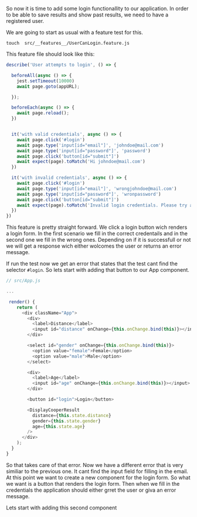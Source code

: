 So now it is time to add some login functionallity to our application. In order to be able to save results and show past results, we need to have a registered user.

We are going to start as usual with a feature test for this.

`touch  src/__features__/UserCanLogin.feature.js`

This feature file should look like this:

```js
describe('User attempts to login', () => {

  beforeAll(async () => {
    jest.setTimeout(10000)
    await page.goto(appURL);

  });

  beforeEach(async () => {
    await page.reload();
  })


  it('with valid credentials', async () => {
    await page.click('#login')
    await page.type('input[id="email"]', 'johndoe@mail.com')
    await page.type('input[id="password"]', 'password')
    await page.click('button[id="submit"]')
    await expect(page).toMatch('Hi johndoe@mail.com')
  })

  it('with invalid credentials', async () => {
    await page.click('#login')
    await page.type('input[id="email"]', 'wrongjohndoe@mail.com')
    await page.type('input[id="password"]', 'wronpassword')
    await page.click('button[id="submit"]')
    await expect(page).toMatch('Invalid login credentials. Please try again.')
  })
})

```

This feature is pretty straight forward. We click a login button wich renders a login form. In the first scenario we fill in the correct credentails and in the second one we fill in the wrong ones. Depending on if it is successfull or not we will get a response wich either wolcomes the user or returns an error message.

If run the test now we get an error that states that the test cant find the selector `#login`. So lets start with adding that button to our App component.

```js
// src/App.js

...

 render() {
    return (
      <div className="App">
        <div>
          <label>Distance</label>
          <input id="distance" onChange={this.onChange.bind(this)}></input>
        </div>

        <select id="gender" onChange={this.onChange.bind(this)}>
          <option value="female">Female</option>
          <option value="male">Male</option>
        </select>

        <div>
          <label>Age</label>
          <input id="age" onChange={this.onChange.bind(this)}></input>
        </div>

        <button id="login">Login</button>

        <DisplayCooperResult
          distance={this.state.distance}
          gender={this.state.gender}
          age={this.state.age}
        />
      </div>
    );
  }
}
```
So that takes care of that error. Now we have a different error that is very similiar to the previous one. It cant find the input field for filling in the email.
At this point we want to create a new component for the login form. So what we want is a button that renders the login form. Then when we fill in the credentials the application should either grret the user or giva an error message.

Lets start with adding this second component
